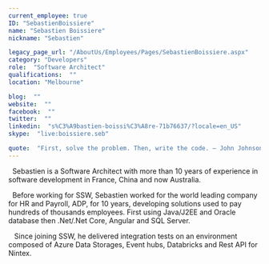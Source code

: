 ```yaml
---
current_employee: true
ID: "SebastienBoissiere"
name: "Sebastien Boissiere"
nickname: "Sebastien"

legacy_page_url: "/AboutUs/Employees/Pages/SebastienBoissiere.aspx"
category: "Developers"
role:  "Software Architect"
qualifications:  ""
location: "Melbourne"

blog:  ""
website:  ""
facebook:  ""
twitter:  ""
linkedin:  "s%C3%A9bastien-boissi%C3%A8re-71b76637/?locale=en_US"
skype:  "live:boissiere.seb"

quote:  "First, solve the problem. Then, write the code. – John Johnson"
---
```


​  Sebastien is a Software Architect with more than 10 years of experience in software development in France, China and now Australia. 

  Before working for SSW, Sebastien worked for the world leading company for HR and Payroll, ADP, for 10 years, developing solutions used to pay hundreds of thousands employees. First using Java/J2EE and Oracle database then .Net/.Net Core, Angular and SQL Server.

   Since joining SSW, he delivered integration tests on an environment composed of Azure Data Storages, Event hubs, Databricks and Rest API for Nintex.  
